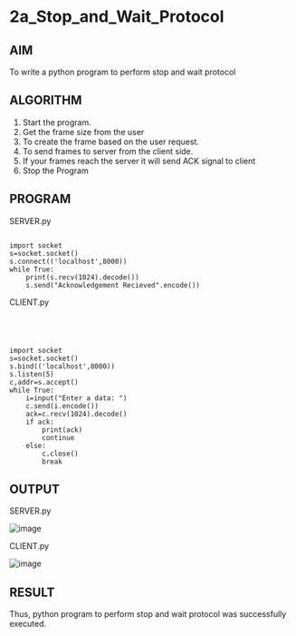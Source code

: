 # 2a_Stop_and_Wait_Protocol
## AIM 
To write a python program to perform stop and wait protocol
## ALGORITHM
1. Start the program.
2. Get the frame size from the user
3. To create the frame based on the user request.
4. To send frames to server from the client side.
5. If your frames reach the server it will send ACK signal to client
6. Stop the Program
## PROGRAM

SERVER.py

```

import socket
s=socket.socket()
s.connect(('localhost',8000))
while True:
    print(s.recv(1024).decode())
    s.send("Acknowledgement Recieved".encode())
```


CLIENT.py

```




import socket
s=socket.socket()
s.bind(('localhost',8000))
s.listen(5)
c,addr=s.accept()
while True:
    i=input("Enter a data: ")
    c.send(i.encode())
    ack=c.recv(1024).decode()
    if ack:
        print(ack)
        continue
    else:
        c.close()
        break

```

## OUTPUT

SERVER.py

![image](https://github.com/user-attachments/assets/226b4209-e58f-44bd-923e-0c254d780df6)


CLIENT.py

![image](https://github.com/user-attachments/assets/714a4f16-b979-4df5-9547-21ee35f4c422)

## RESULT
Thus, python program to perform stop and wait protocol was successfully executed.
